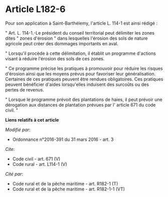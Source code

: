 # Article L182-6

Pour son application à Saint-Barthélemy, l'article L. 114-1 est ainsi rédigé : 

" Art. L. 114-1.-Le président du conseil territorial peut délimiter les zones dites " zones d'érosion " dans lesquelles
l'érosion des sols de nature agricole peut créer des dommages importants en aval. 

" Lorsqu'il procède à cette délimitation, il établit un programme d'actions visant à réduire l'érosion des sols de ces
zones. 

" Ce programme précise les pratiques à promouvoir pour réduire les risques d'érosion ainsi que les moyens prévus pour
favoriser leur généralisation. Certaines de ces pratiques peuvent être rendues obligatoires. Ces pratiques peuvent bénéficier
d'aides lorsqu'elles induisent des surcoûts ou des pertes de revenus. 

" Lorsque le programme prévoit des plantations de haies, il peut prévoir une dérogation aux distances de plantation prévues
par l'
article 671 du code civil. "

**Liens relatifs à cet article**

_Modifié par_:

  - Ordonnance n°2016-391 du 31 mars 2016 - art. 3

_Cite_:

  - Code civil - art. 671 (V)
  - Code rural - art. L114-1 (V)

_Cité par_:

  - Code rural et de la pêche maritime - art. R182-1 (T)
  - Code rural et de la pêche maritime - art. R182-1-1 (VT)
